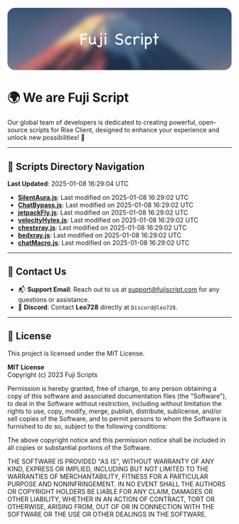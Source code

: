 ![Banner](.github/b.webp)

# 🌍 **We are Fuji Script**

Our global team of developers is dedicated to creating powerful, open-source scripts for Rise Client, designed to enhance your experience and unlock new possibilities! 🌟

---
<!-- SCRIPTS_NAVIGATION_START -->
## 📂 **Scripts Directory Navigation**

**Last Updated**: 2025-01-08 16:29:04 UTC

- **[SilentAura.js](scripts/SilentAura.js)**: Last modified on 2025-01-08 16:29:02 UTC
- **[ChatBypass.js](scripts/ChatBypass.js)**: Last modified on 2025-01-08 16:29:02 UTC
- **[jetpackFly.js](scripts/jetpackFly.js)**: Last modified on 2025-01-08 16:29:02 UTC
- **[velocityHylex.js](scripts/velocityHylex.js)**: Last modified on 2025-01-08 16:29:02 UTC
- **[chestxray.js](scripts/chestxray.js)**: Last modified on 2025-01-08 16:29:02 UTC
- **[bedxray.js](scripts/bedxray.js)**: Last modified on 2025-01-08 16:29:02 UTC
- **[chatMacro.js](scripts/chatMacro.js)**: Last modified on 2025-01-08 16:29:02 UTC

<!-- SCRIPTS_NAVIGATION_END -->

---

## 💬 **Contact Us**  
- 📬 **Support Email**: Reach out to us at [support@fujiscript.com](mailto:support@fujiscript.com) for any questions or assistance.  
- 💬 **Discord**: Contact **Leo728** directly at `Discord@leo728`.

---

## 📜 **License**

This project is licensed under the MIT License.  

**MIT License**  
Copyright (c) 2023 Fuji Scripts  

Permission is hereby granted, free of charge, to any person obtaining a copy of this software and associated documentation files (the "Software"), to deal in the Software without restriction, including without limitation the rights to use, copy, modify, merge, publish, distribute, sublicense, and/or sell copies of the Software, and to permit persons to whom the Software is furnished to do so, subject to the following conditions:  

The above copyright notice and this permission notice shall be included in all copies or substantial portions of the Software.  

THE SOFTWARE IS PROVIDED "AS IS", WITHOUT WARRANTY OF ANY KIND, EXPRESS OR IMPLIED, INCLUDING BUT NOT LIMITED TO THE WARRANTIES OF MERCHANTABILITY, FITNESS FOR A PARTICULAR PURPOSE AND NONINFRINGEMENT. IN NO EVENT SHALL THE AUTHORS OR COPYRIGHT HOLDERS BE LIABLE FOR ANY CLAIM, DAMAGES OR OTHER LIABILITY, WHETHER IN AN ACTION OF CONTRACT, TORT OR OTHERWISE, ARISING FROM, OUT OF OR IN CONNECTION WITH THE SOFTWARE OR THE USE OR OTHER DEALINGS IN THE SOFTWARE.  
